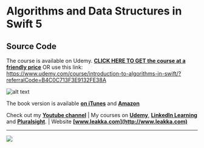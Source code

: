 # Algorithms and Data Structures in Swift 5
## Source Code

The course is available on Udemy. **[CLICK HERE TO GET the course at a friendly price](https://www.udemy.com/course/introduction-to-algorithms-in-swift/?referralCode=B4C0C713F3E9132FE38A)**
OR use this link: https://www.udemy.com/course/introduction-to-algorithms-in-swift/?referralCode=B4C0C713F3E9132FE38A

![alt text](https://leakka.com/wp-content/uploads/2022/12/algo-1.png)

The book version is available **[on iTunes](http://itunes.apple.com/us/book/id1345964250)** and **[Amazon](https://www.amazon.com/Introduction-Algorithms-Data-Structures-Swift-ebook/dp/B077D8MQ31)**

Check out my **[Youtube channel](https://www.youtube.com/c/swiftprogrammingtutorials)** | My courses on **[Udemy](https://www.udemy.com/user/karolynyisztor/)**, **[LinkedIn Learning](https://www.linkedin.com/learning/instructors/karoly-nyisztor?u=2125562)** and **[Pluralsight](https://www.pluralsight.com/profile/author/karoly-nyisztor)**. | Website **[www.leakka.com](http://www.leakka.com)**

***
![](https://www.leakka.com/wp-content/uploads/2016/07/swifty.png) 
